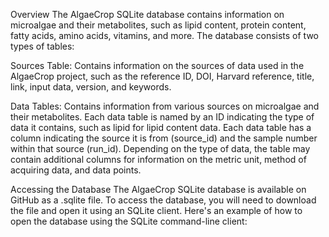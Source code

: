 Overview
The AlgaeCrop SQLite database contains information on microalgae and their metabolites, such as lipid content, protein content, fatty acids, amino acids, vitamins, and more. The database consists of two types of tables:

Sources Table: Contains information on the sources of data used in the AlgaeCrop project, such as the reference ID, DOI, Harvard reference, title, link, input data, version, and keywords.

Data Tables: Contains information from various sources on microalgae and their metabolites. Each data table is named by an ID indicating the type of data it contains, such as lipid for lipid content data. Each data table has a column indicating the source it is from (source_id) and the sample number within that source (run_id). Depending on the type of data, the table may contain additional columns for information on the metric unit, method of acquiring data, and data points.

Accessing the Database
The AlgaeCrop SQLite database is available on GitHub as a .sqlite file. To access the database, you will need to download the file and open it using an SQLite client. Here's an example of how to open the database using the SQLite command-line client:

